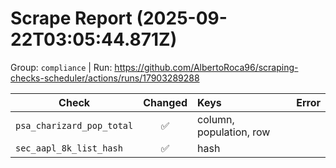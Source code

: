 # Scrape Report (2025-09-22T03:05:44.871Z)

Group: `compliance`  |  Run: https://github.com/AlbertoRoca96/scraping-checks-scheduler/actions/runs/17903289288

| Check | Changed | Keys | Error |
|---|:---:|:--|:--|
| `psa_charizard_pop_total` | ✅ | column, population, row |  |
| `sec_aapl_8k_list_hash` | ✅ | hash |  |
